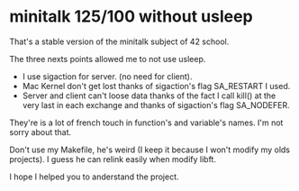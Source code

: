 # minitalk 125/100 without usleep

That's a stable version of the minitalk subject of 42 school.

The three nexts points allowed me to not use usleep.
* I use sigaction for server. (no need for client).
* Mac Kernel don't get lost thanks of sigaction's flag SA_RESTART I used.
* Server and client can't loose data thanks of the fact I call kill() at the very last in each exchange and thanks of sigaction's flag SA_NODEFER.

They're is a lot of french touch in function's and variable's names. I'm not sorry about that.

Don't use my Makefile, he's weird (I keep it because I won't modify my olds projects). I guess he can relink easily when modify libft.


I hope I helped you to anderstand the project.
